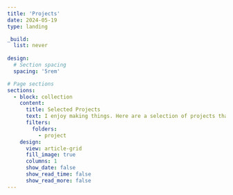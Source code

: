 ```yaml
---
title: 'Projects'
date: 2024-05-19
type: landing

_build:
  list: never 
  
design:
  # Section spacing
  spacing: '5rem'

# Page sections
sections:
  - block: collection
    content:
      title: Selected Projects
      text: I enjoy making things. Here are a selection of projects that I have worked on over the years.
      filters:
        folders:
          - project
    design:
      view: article-grid
      fill_image: true
      columns: 1
      show_date: false
      show_read_time: false
      show_read_more: false
---
```

